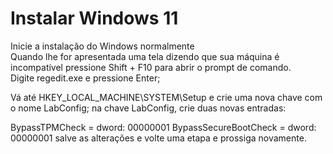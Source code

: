 
# Instalar Windows 11

Inicie a instalação do Windows normalmente  
Quando lhe for apresentada uma tela dizendo que sua máquina é incompatível pressione Shift + F10 para abrir o prompt de comando.  
Digite regedit.exe e pressione Enter;

Vá até HKEY_LOCAL_MACHINE\SYSTEM\Setup e crie uma nova chave com o nome LabConfig;
na chave LabConfig, crie duas novas entradas:

BypassTPMCheck = dword: 00000001
BypassSecureBootCheck = dword: 00000001
salve as alterações e volte uma etapa e prossiga novamente.
